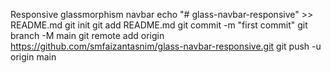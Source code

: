 Responsive glassmorphism navbar
echo "# glass-navbar-responsive" >> README.md
git init
git add README.md
git commit -m "first commit"
git branch -M main
git remote add origin https://github.com/smfaizantasnim/glass-navbar-responsive.git
git push -u origin main